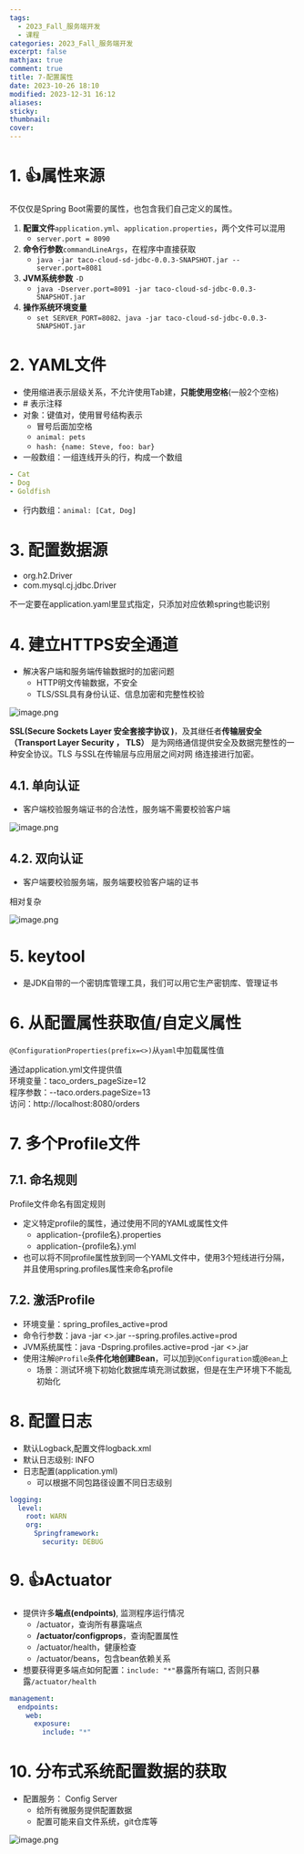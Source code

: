 ```yaml
---
tags:
  - 2023_Fall_服务端开发
  - 课程
categories: 2023_Fall_服务端开发
excerpt: false
mathjax: true
comment: true
title: 7-配置属性
date: 2023-10-26 18:10
modified: 2023-12-31 16:12
aliases: 
sticky: 
thumbnail: 
cover:
---
```


# 1. 👍属性来源

不仅仅是Spring Boot需要的属性，也包含我们自己定义的属性。

1. **配置文件**`application.yml`、`application.properties`，两个文件可以混用
	- `server.port = 8090`
2. **命令行参数**`commandLineArgs`，在程序中直接获取
	- `java -jar taco-cloud-sd-jdbc-0.0.3-SNAPSHOT.jar -- server.port=8081`
3. **JVM系统参数** `-D`
	- `java -Dserver.port=8091 -jar taco-cloud-sd-jdbc-0.0.3-SNAPSHOT.jar`
4. **操作系统环境变量**
	- `set SERVER_PORT=8082、java -jar taco-cloud-sd-jdbc-0.0.3-SNAPSHOT.jar`

# 2. YAML文件

- 使用缩进表示层级关系，不允许使用Tab建，**只能使用空格**(一般2个空格)
- \# 表示注释
- 对象：键值对，使用冒号结构表示
	- 冒号后面加空格
	- `animal: pets`
	- `hash: {name: Steve, foo: bar}`
- 一般数组：一组连线开头的行，构成一个数组

```yaml
- Cat
- Dog
- Goldfish
```

- 行内数组：`animal: [Cat, Dog]`

# 3. 配置数据源

- org.h2.Driver
- com.mysql.cj.jdbc.Driver

不一定要在application.yaml里显式指定，只添加对应依赖spring也能识别

# 4. 建立HTTPS安全通道

- 解决客户端和服务端传输数据时的加密问题
	- HTTP明文传输数据，不安全
	- TLS/SSL具有身份认证、信息加密和完整性校验

![image.png](https://chillcharlie-img.oss-cn-hangzhou.aliyuncs.com/image%2F2023%2F10%2F26%2F609986015a78cfd18e72b154942d8f25_20231026200319.png)

**SSL(Secure Sockets Layer 安全套接字协议 )**，及其继任者**传输层安全（Transport Layer Security ， TLS）** 是为网络通信提供安全及数据完整性的一种安全协议。TLS 与SSL在传输层与应用层之间对网 络连接进行加密。

## 4.1. 单向认证

- 客户端校验服务端证书的合法性，服务端不需要校验客户端

![image.png](https://chillcharlie-img.oss-cn-hangzhou.aliyuncs.com/image%2F2023%2F10%2F26%2Fb843eb927502da6e44df35255de08531_20231026200909.png)

## 4.2. 双向认证

- 客户端要校验服务端，服务端要校验客户端的证书

相对复杂

![image.png](https://chillcharlie-img.oss-cn-hangzhou.aliyuncs.com/image%2F2023%2F10%2F26%2Fc877b90370c978ce90e18d403f7c8f2f_20231026201330.png)

# 5. keytool

- 是JDK自带的一个密钥库管理工具，我们可以用它生产密钥库、管理证书

# 6. 从配置属性获取值/自定义属性

`@ConfigurationProperties(prefix=<>)`从`yaml`中加载属性值

通过application.yml文件提供值  
环境变量：taco_orders_pageSize=12  
程序参数：--taco.orders.pageSize=13  
访问：http://localhost:8080/orders

# 7. 多个Profile文件

## 7.1. 命名规则

Profile文件命名有固定规则

- 定义特定profile的属性，通过使用不同的YAML或属性文件  
	- application-{profile名}.properties  
	- application-{profile名}.yml  
- 也可以将不同profile属性放到同一个YAML文件中，使用3个短线进行分隔，并且使用spring.profiles属性来命名profile

## 7.2. 激活Profile

- 环境变量：spring_profiles_active=prod
- 命令行参数：java -jar <>.jar --spring.profiles.active=prod
- JVM系统属性：java -Dspring.profiles.active=prod -jar <>.jar
- 使用注解`@Profile`条**件化地创建Bean**，可以加到`@Configuration`或`@Bean`上
	- 场景：测试环境下初始化数据库填充测试数据，但是在生产环境下不能乱初始化

# 8. 配置日志

- 默认Logback,配置文件logback.xml
- 默认日志级别: INFO
- 日志配置(application.yml)
	- 可以根据不同包路径设置不同日志级别

```yaml
logging:
  level:
    root: WARN
    org:
      Springframework:
	    security: DEBUG
```

# 9. 👍Actuator

- 提供许多**端点(endpoints)**, 监测程序运行情况
	- /actuator，查询所有暴露端点
	- **/actuator/configprops**，查询配置属性
	- /actuator/health，健康检查
	- /actuator/beans，包含bean依赖关系
- 想要获得更多端点如何配置：`include: "*"`暴露所有端口, 否则只暴露`/actuator/health`

```yaml
management:
  endpoints:
    web:
      exposure:
        include: "*"
```

# 10. 分布式系统配置数据的获取

- 配置服务： Config Server
	- 给所有微服务提供配置数据
	- 配置可能来自文件系统，git仓库等  

![image.png](https://chillcharlie-img.oss-cn-hangzhou.aliyuncs.com/image%2F2023%2F12%2F31%2F16-29-03-ac42f08cd7916e48e1cfabe5ef89772e-20231231162903-1ef9fd.png)

